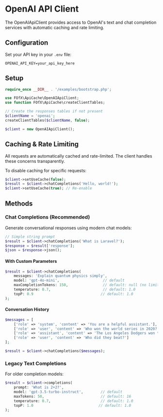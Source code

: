 # OpenAI API Client

The OpenAIApiClient provides access to OpenAI's text and chat completion services with automatic caching and rate limiting.

## Configuration

Set your API key in your `.env` file:

```env
OPENAI_API_KEY=your_api_key_here
```

## Setup

```php
require_once __DIR__ . '/examples/bootstrap.php';

use FOfX\ApiCache\OpenAIApiClient;
use function FOfX\ApiCache\createClientTables;

// Create the responses tables if not present
$clientName = 'openai';
createClientTables($clientName, false);

$client = new OpenAIApiClient();
```

## Caching & Rate Limiting

All requests are automatically cached and rate-limited. The client handles these concerns transparently.

To disable caching for specific requests:

```php
$client->setUseCache(false);
$result = $client->chatCompletions('Hello, world!');
$client->setUseCache(true); // Re-enable
```

## Methods

### Chat Completions (Recommended)

Generate conversational responses using modern chat models:

```php
// Simple string prompt
$result = $client->chatCompletions('What is Laravel?');
$response = $result['response'];
$json = $response->json();
```

#### With Custom Parameters

```php
$result = $client->chatCompletions(
    messages: 'Explain quantum physics simply',
    model: 'gpt-4o-mini',                    // default
    maxCompletionTokens: 150,                // default: null (no limit)
    temperature: 0.7,                        // default: 1.0
    topP: 0.9                               // default: 1.0
);
```

#### Conversation History

```php
$messages = [
    ['role' => 'system', 'content' => 'You are a helpful assistant.'],
    ['role' => 'user', 'content' => 'Who won the world series in 2020?'],
    ['role' => 'assistant', 'content' => 'The Los Angeles Dodgers won the World Series in 2020.'],
    ['role' => 'user', 'content' => 'Who did they beat?']
];

$result = $client->chatCompletions($messages);
```

### Legacy Text Completions

For older completion models:

```php
$result = $client->completions(
    prompt: 'What is 2+2?',
    model: 'gpt-3.5-turbo-instruct',        // default
    maxTokens: 50,                          // default: 16
    temperature: 0.7,                       // default: 1.0
    topP: 1.0                              // default: 1.0
);
```